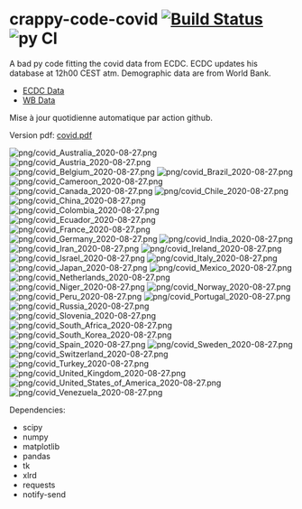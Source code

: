 # crappy-code-covid [![Build Status](https://cloud.drone.io/api/badges/a-lemonnier/crappy-code-covid/status.svg)](https://cloud.drone.io/a-lemonnier/crappy-code-covid) ![py CI](https://github.com/a-lemonnier/crappy-code-covid/workflows/py%20CI/badge.svg)
 
A bad py code fitting the covid data from ECDC. ECDC updates his database at 12h00 CEST atm. Demographic data are from World Bank.
 
- [ECDC Data](https://www.ecdc.europa.eu/en/publications-data/download-todays-data-geographic-distribution-covid-19-cases-worldwide)
- [WB Data](https://data.worldbank.org/indicator/sp.pop.totl)
 
 
Mise à jour quotidienne automatique par action github.
 
Version pdf: [covid.pdf](https://github.com/a-lemonnier/crappy-code-covid/raw/master/covid.pdf)
 
![png/covid_Australia_2020-08-27.png](png/covid_Australia_2020-08-27.png)
![png/covid_Austria_2020-08-27.png](png/covid_Austria_2020-08-27.png)
![png/covid_Belgium_2020-08-27.png](png/covid_Belgium_2020-08-27.png)
![png/covid_Brazil_2020-08-27.png](png/covid_Brazil_2020-08-27.png)
![png/covid_Cameroon_2020-08-27.png](png/covid_Cameroon_2020-08-27.png)
![png/covid_Canada_2020-08-27.png](png/covid_Canada_2020-08-27.png)
![png/covid_Chile_2020-08-27.png](png/covid_Chile_2020-08-27.png)
![png/covid_China_2020-08-27.png](png/covid_China_2020-08-27.png)
![png/covid_Colombia_2020-08-27.png](png/covid_Colombia_2020-08-27.png)
![png/covid_Ecuador_2020-08-27.png](png/covid_Ecuador_2020-08-27.png)
![png/covid_France_2020-08-27.png](png/covid_France_2020-08-27.png)
![png/covid_Germany_2020-08-27.png](png/covid_Germany_2020-08-27.png)
![png/covid_India_2020-08-27.png](png/covid_India_2020-08-27.png)
![png/covid_Iran_2020-08-27.png](png/covid_Iran_2020-08-27.png)
![png/covid_Ireland_2020-08-27.png](png/covid_Ireland_2020-08-27.png)
![png/covid_Israel_2020-08-27.png](png/covid_Israel_2020-08-27.png)
![png/covid_Italy_2020-08-27.png](png/covid_Italy_2020-08-27.png)
![png/covid_Japan_2020-08-27.png](png/covid_Japan_2020-08-27.png)
![png/covid_Mexico_2020-08-27.png](png/covid_Mexico_2020-08-27.png)
![png/covid_Netherlands_2020-08-27.png](png/covid_Netherlands_2020-08-27.png)
![png/covid_Niger_2020-08-27.png](png/covid_Niger_2020-08-27.png)
![png/covid_Norway_2020-08-27.png](png/covid_Norway_2020-08-27.png)
![png/covid_Peru_2020-08-27.png](png/covid_Peru_2020-08-27.png)
![png/covid_Portugal_2020-08-27.png](png/covid_Portugal_2020-08-27.png)
![png/covid_Russia_2020-08-27.png](png/covid_Russia_2020-08-27.png)
![png/covid_Slovenia_2020-08-27.png](png/covid_Slovenia_2020-08-27.png)
![png/covid_South_Africa_2020-08-27.png](png/covid_South_Africa_2020-08-27.png)
![png/covid_South_Korea_2020-08-27.png](png/covid_South_Korea_2020-08-27.png)
![png/covid_Spain_2020-08-27.png](png/covid_Spain_2020-08-27.png)
![png/covid_Sweden_2020-08-27.png](png/covid_Sweden_2020-08-27.png)
![png/covid_Switzerland_2020-08-27.png](png/covid_Switzerland_2020-08-27.png)
![png/covid_Turkey_2020-08-27.png](png/covid_Turkey_2020-08-27.png)
![png/covid_United_Kingdom_2020-08-27.png](png/covid_United_Kingdom_2020-08-27.png)
![png/covid_United_States_of_America_2020-08-27.png](png/covid_United_States_of_America_2020-08-27.png)
![png/covid_Venezuela_2020-08-27.png](png/covid_Venezuela_2020-08-27.png)
 
Dependencies:
- scipy
- numpy
- matplotlib
- pandas
- tk
- xlrd
- requests
- notify-send
